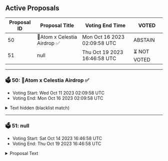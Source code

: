 ## Active Proposals

| Proposal ID | Proposal Title | Voting End Time | VOTED |
|-------------|----------------|-----------------|-------|
| 50 | 💎Atom x Celestia Airdrop ✅ | Mon Oct 16 2023 02:09:58 UTC | ABSTAIN |
| 51 | null | Thu Oct 19 2023 16:46:58 UTC | ⏳ NOT VOTED |

---

### 🗳 50: 💎Atom x Celestia Airdrop ✅
- Voting Start: Wed Oct 11 2023 02:09:58 UTC
- Voting End: Mon Oct 16 2023 02:09:58 UTC

<details>
<summary>Text hidden (blacklist match)</summary>
 
</details>

---

### 🗳 51: null
- Voting Start: Sat Oct 14 2023 16:46:58 UTC
- Voting End: Thu Oct 19 2023 16:46:58 UTC

<details>
<summary>Proposal Text</summary>
 
null
</details>
